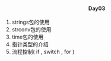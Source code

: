 #### <center>Day03</center>

1. strings包的使用
2. strconv包的使用
3. time包的使用
4. 指针类型的介绍
5. 流程控制( if , switch , for )
